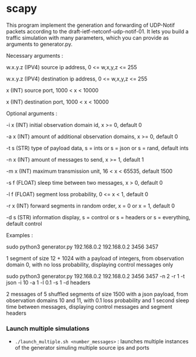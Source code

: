 # scapy

This program implement the generation and forwarding of UDP-Notif packets according to the draft-ietf-netconf-udp-notif-01. It lets you build a traffic simulation with many parameters, which you can provide as arguments to generator.py.

Necessary arguments :

w.x.y.z (IPV4) source ip address, 0 <= w,x,y,z <= 255

w.x.y.z (IPV4) destination ip address, 0 <= w,x,y,z <= 255

x (INT) source port, 1000 < x < 10000

x (INT) destination port, 1000 < x < 10000


Optional arguments :

-i x (INT) initial observation domain id, x >= 0, default 0

-a x (INT) amount of additional observation domains, x >= 0, default 0

-t s (STR) type of payload data, s = ints or s = json or s = rand, default ints

-n x (INT) amount of messages to send, x >= 1, default 1

-m x (INT) maximum transmission unit, 16 < x < 65535, default 1500

-s f (FLOAT) sleep time between two messages, x > 0, default 0

-l f (FLOAT) segment loss probability, 0 <= x < 1, default 0

-r x (INT) forward segments in random order, x = 0 or x = 1, default 0

-d s (STR) information display, s = control or s = headers or s = everything, default control

Examples :

sudo python3 generator.py 192.168.0.2 192.168.0.2 3456 3457

1 segment of size 12 + 1024 with a payload of integers, from observation domain 0, with no loss probability, displaying control messages only

sudo python3 generator.py 192.168.0.2 192.168.0.2 3456 3457 -n 2 -r 1 -t json -i 10 -a 1 -l 0.1 -s 1 -d headers

2 messages of 5 shuffled segments of size 1500 with a json payload, from observation domains 10 and 11, with 0.1 loss probability and 1 second sleep time between messages, displaying control messages and segment headers

### Launch multiple simulations
- `./launch_multiple.sh <number_messages>` : launches multiple instances of the generator simuling multiple source ips and ports

